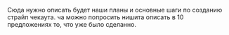 Cюда нужно описать будет наши планы и основные шаги по созданию страйп чекаута.
ча
можно попросить нишита описать в 10 предложениях то, что уже было сделанно.
